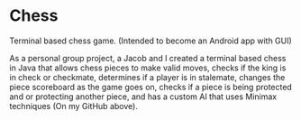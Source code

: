 # Chess
Terminal based chess game. (Intended to become an Android app with GUI)

As a personal group project, a Jacob and I created a terminal based chess in Java 
that allows chess pieces to make valid moves, checks if the king is in check or 
checkmate, determines if a player is in stalemate, changes the piece scoreboard as
the game goes on, checks if a piece is being protected and or protecting another 
piece, and has a custom AI that uses Minimax techniques (On my GitHub above).
